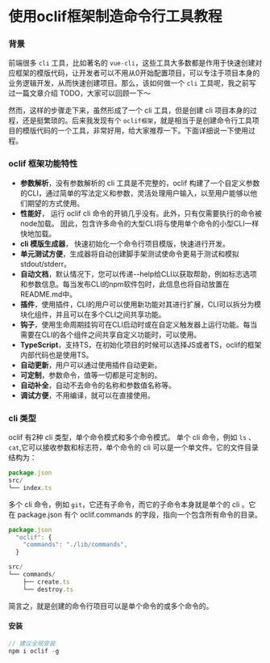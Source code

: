# 使用oclif框架制造命令行工具教程

### 背景

前端很多 `cli` 工具，比如著名的 `vue-cli`，这些工具大多数都是作用于快速创建对应框架的模版代码，让开发者可以不用从0开始配置项目，可以专注于项目本身的业务逻辑开发，从而快速创建项目。那么，该如何做一个 `cli` 工具呢，我之前写过一篇文章介绍 TODO，大家可以回顾一下～

然而，这样的步骤走下来，虽然形成了一个 cli 工具，但是创建 cli 项目本身的过程，还是挺繁琐的。后来我发现有个 `oclif框架`，就是相当于是创建命令行工具项目的模版代码的一个工具，非常好用，给大家推荐一下。下面详细说一下使用过程。

### oclif 框架功能特性

+ **参数解析**，没有参数解析的 cli 工具是不完整的，oclif 构建了一个自定义参数的CLI，通过简单的写法定义和参数，灵活处理用户输入，以至用户能够以他们期望的方式使用。
+ **性能好**， 运行 oclif cli 命令的开销几乎没有。此外，只有仅需要执行的命令被node加载。 因此，包含许多命令的大型CLI将与使用单个命令的小型CLI一样快地加载。
+ **cli 模版生成器**， 快速初始化一个命令行项目模版，快速进行开发。
+ **单元测试方便**，生成器将自动创建脚手架测试使命令更易于测试和模拟 stdout/stderr。
+ **自动文档**，默认情况下，您可以传递--help给CLI以获取帮助，例如标志选项和参数信息。每当发布CLI的npm软件包时，此信息也将自动放置在README.md中。
+ **插件**，使用插件，CLI的用户可以使用新功能对其进行扩展，CLI可以拆分为模块化组件，并且可以在多个CLI之间共享功能。
+ **钩子**，使用生命周期挂钩可在CLI启动时或在自定义触发器上运行功能。每当需要在CLI的各个组件之间共享自定义功能时，可以使用。
+ **TypeScript**，支持TS，在初始化项目的时候可以选择JS或者TS，oclif的框架内部代码也是使用TS。
+ **自动更新**，用户可以通过使用插件自动更新。
+ **可定制**，参数命令，值等一切都是可定制的。
+ **自动补全**，自动不去命令的名称和参数值名称等。
+ **调试方便**，不用编译，就可以在直接使用。

### cli 类型

oclif 有2种 cli 类型，单个命令模式和多个命令模式。
单个 cli 命令，例如 `ls` 、`cat`,它可以接收参数和标志符，单个命令的 cli 可以是一个单文件。它的文件目录结构为：
```js
package.json
src/
└── index.ts
```
多个 cli 命令，例如 `git`，它还有子命令，而它的子命令本身就是单个的 cli 。它在 package.json 有个 oclif.commands 的字段，指向一个包含所有命令的目录。
```js
package.json
  "oclif": {
    "commands": "./lib/commands",
  }

src/
└── commands/
    ├── create.ts
    └── destroy.ts
```
简言之，就是创建的命令行项目可以是单个命令的或多个命令的。

#### 安装

```js
// 建议全局安装
npm i oclif -g
```